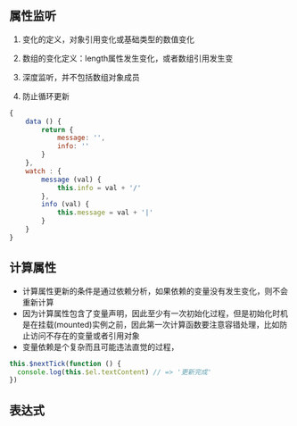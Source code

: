 ## 属性监听

1. 变化的定义，对象引用变化或基础类型的数值变化
2. 数组的变化定义：length属性发生变化，或者数组引用发生变
3. 深度监听，并不包括数组对象成员

4. 防止循环更新


```js
{
    data () {
        return {
            message: '',
            info: ''
        }
    },
    watch : {
        message (val) {
            this.info = val + '/'
        },
        info (val) {
            this.message = val + '|'
        }
    }
}
```

## 计算属性



* 计算属性更新的条件是通过依赖分析，如果依赖的变量没有发生变化，则不会重新计算
* 因为计算属性包含了变量声明，因此至少有一次初始化过程，但是初始化时机是在挂载\(mounted\)实例之前，因此第一次计算函数要注意容错处理，比如防止访问不存在的变量或者引用对象
* 变量依赖是个复杂而且可能违法直觉的过程，


```js
this.$nextTick(function () {
  console.log(this.$el.textContent) // => '更新完成'
})

```


## 表达式



